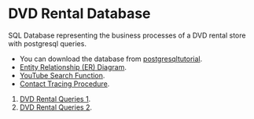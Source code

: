 # DVD Rental Database
SQL Database representing the business processes of a DVD rental store with postgresql queries.
- You can download the database from [postgresqltutorial](https://www.postgresqltutorial.com/postgresql-sample-database/).
-  [Entity Relationship (ER) Diagram](https://github.com/colinpty/DVD_Rental_Database/blob/main/dvd-rental-sample-database-diagram.png).
-  [YouTube Search Function](https://github.com/colinpty/DVD_Rental_Database/blob/main/Function_YouTube_Search.md).
-  [Contact Tracing Procedure](https://github.com/colinpty/DVD_Rental_Database/blob/main/Procedure_Contact_%20Tracing.md).
1. [DVD Rental Queries 1](https://github.com/colinpty/DVD_Rental_Database/blob/main/DVD_Rental_Queries_1.sql).
2. [DVD Rental Queries 2](https://github.com/colinpty/DVD_Rental_Database/blob/main/DVD_Rental_Queries_2.sql).
